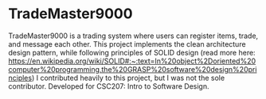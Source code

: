 # TradeMaster9000
TradeMaster9000 is a trading system where users can register items, trade, and message each other. This project implements the clean architecture design pattern, while following principles of SOLID design (read more here: https://en.wikipedia.org/wiki/SOLID#:~:text=In%20object%2Doriented%20computer%20programming,the%20GRASP%20software%20design%20principles)   I contributed heavily to this project, but I was not the sole contributor. Developed for CSC207: Intro to Software Design.
